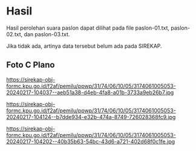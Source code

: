 # Hasil

Hasil perolehan suara paslon dapat dilihat pada file paslon-01.txt, paslon-02.txt, dan paslon-03.txt.

Jika tidak ada, artinya data tersebut belum ada pada SIREKAP.

## Foto C Plano

https://sirekap-obj-formc.kpu.go.id/f2af/pemilu/ppwp/31/74/06/10/05/3174061005053-20240217-104037--aeb51a38-d4eb-4fa8-a01b-3733a9eb26b7.jpg

https://sirekap-obj-formc.kpu.go.id/f2af/pemilu/ppwp/31/74/06/10/05/3174061005053-20240217-104124--b7dde934-e32b-474a-8749-726028368fc9.jpg

https://sirekap-obj-formc.kpu.go.id/f2af/pemilu/ppwp/31/74/06/10/05/3174061005053-20240217-104202--40b35b63-54bc-43d6-a721-402d68f0c1fe.jpg
